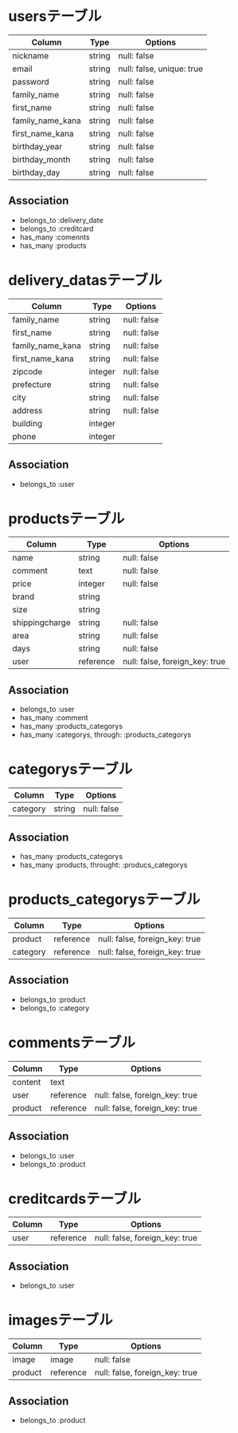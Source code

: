 # usersテーブル
|Column|Type|Options|
|------|----|-------|
|nickname|string|null: false|
|email|string|null: false, unique: true|
|password|string|null: false|
|family_name|string|null: false|
|first_name|string|null: false|
|family_name_kana|string|null: false|
|first_name_kana|string|null: false|
|birthday_year|string|null: false|
|birthday_month|string|null: false|
|birthday_day|string|null: false|
## Association
- belongs_to :delivery_date
- belongs_to :creditcard
- has_many :comennts
- has_many :products


# delivery_datasテーブル
|Column|Type|Options|
|------|----|-------|
|family_name|string|null: false|
|first_name|string|null: false|
|family_name_kana|string|null: false|
|first_name_kana|string|null: false|
|zipcode|integer|null: false|
|prefecture|string|null: false|
|city|string|null: false|
|address|string|null: false|
|building|integer||
|phone|integer|
## Association
- belongs_to :user

# productsテーブル
|Column|Type|Options|
|------|----|-------|
|name|string|null: false|
|comment|text|null: false|
|price|integer|null: false|
|brand|string||
|size|string||
|shippingcharge|string|null: false|
|area|string|null: false|
|days|string|null: false|
|user|reference|null: false, foreign_key: true|
## Association
- belongs_to :user
- has_many :comment
- has_many :products_categorys
- has_many :categorys, through: :products_categorys

# categorysテーブル
|Column|Type|Options|
|------|----|-------|
|category|string|null: false|
## Association
- has_many :products_categorys
- has_many :products, throught: :producs_categorys

# products_categorysテーブル
|Column|Type|Options|
|------|----|-------|
|product|reference|null: false, foreign_key: true|
|category|reference|null: false, foreign_key: true|
## Association
- belongs_to :product
- belongs_to :category

# commentsテーブル
|Column|Type|Options|
|------|----|-------|
|content|text||
|user|reference|null: false, foreign_key: true|
|product|reference|null: false, foreign_key: true|
## Association
- belongs_to :user
- belongs_to :product

# creditcardsテーブル
|Column|Type|Options|
|------|----|-------|
|user|reference|null: false, foreign_key: true|
## Association
- belongs_to :user

# imagesテーブル
|Column|Type|Options|
|------|----|-------|
|image|image|null: false|
|product|reference|null: false, foreign_key: true|
## Association
- belongs_to :product

